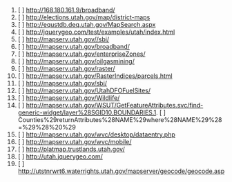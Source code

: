 
1. [ ] http://168.180.161.9/broadband/
1. [ ] http://elections.utah.gov/map/district-maps
1. [ ] http://equstdb.deq.utah.gov/MapSearch.aspx
1. [ ] http://jquerygeo.com/test/examples/utah/index.html
1. [ ] http://mapserv.utah.gov//sbi/
1. [ ] http://mapserv.utah.gov/broadband/
1. [ ] http://mapserv.utah.gov/enterpriseZones/
1. [ ] http://mapserv.utah.gov/oilgasmining/
1. [ ] http://mapserv.utah.gov/raster/
1. [ ] http://mapserv.utah.gov/RasterIndices/parcels.html
1. [ ] http://mapserv.utah.gov/sbi/
1. [ ] http://mapserv.utah.gov/UtahDFOFuelSites/
1. [ ] http://mapserv.utah.gov/Wildlife/
1. [ ] http://mapserv.utah.gov/WSUT/GetFeatureAttributes.svc/find-generic-widget/layer%28SGID10.BOUNDARIES.1. [ ] Counties%29returnAttributes%28NAME%29where%28NAME%29%28=%29%28%20%29
1. [ ] http://mapserv.utah.gov/wvc/desktop/dataentry.php
1. [ ] http://mapserv.utah.gov/wvc/mobile/
1. [ ] http://platmap.trustlands.utah.gov/
1. [ ] http://utah.jquerygeo.com/
1. [ ] http://utstnrwrt6.waterrights.utah.gov/mapserver/geocode/geocode.asp
